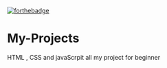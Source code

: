 [![forthebadge](https://forthebadge.com/images/featured/featured-built-with-love.svg)](https://forthebadge.com)
# My-Projects
HTML , CSS and javaScrpit all my project for beginner
